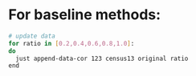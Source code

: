 # For baseline methods:

``` bash
# update data
for ratio in [0.2,0.4,0.6,0.8,1.0]:
do
  just append-data-cor 123 census13 original ratio
end
```

